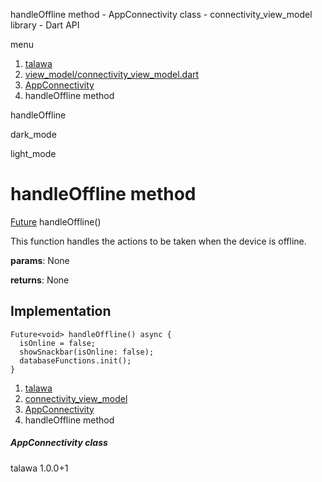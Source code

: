 




handleOffline method - AppConnectivity class - connectivity\_view\_model library - Dart API







menu

1. [talawa](../../index.html)
2. [view\_model/connectivity\_view\_model.dart](../../file-___home_harshil_Desktop_open-source_palisadoes_talawa_lib_view_model_connectivity_view_model/)
3. [AppConnectivity](../../file-___home_harshil_Desktop_open-source_palisadoes_talawa_lib_view_model_connectivity_view_model/AppConnectivity-class.html)
4. handleOffline method

handleOffline


dark\_mode

light\_mode




# handleOffline method


[Future](https://api.flutter.dev/flutter/dart-core/Future-class.html)<void>
handleOffline()

This function handles the actions to be taken when the device is offline.

**params**:
None

**returns**:
None


## Implementation

```
Future<void> handleOffline() async {
  isOnline = false;
  showSnackbar(isOnline: false);
  databaseFunctions.init();
}
```

 


1. [talawa](../../index.html)
2. [connectivity\_view\_model](../../file-___home_harshil_Desktop_open-source_palisadoes_talawa_lib_view_model_connectivity_view_model/)
3. [AppConnectivity](../../file-___home_harshil_Desktop_open-source_palisadoes_talawa_lib_view_model_connectivity_view_model/AppConnectivity-class.html)
4. handleOffline method

##### AppConnectivity class





talawa
1.0.0+1






